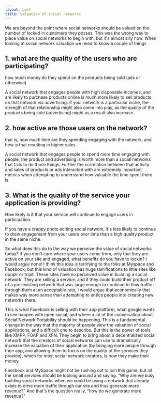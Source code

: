 ```yaml
---
layout: post
title: Valuation of social networks
---
```


We are beyond the point where social networks should be valued on the number of locked in customers they posses. This was the wrong way to place value on social networks to begin with, but it's almost silly now. When looking at social network valuation we need to know a couple of things

## 1. what are the quality of the users who are participating?

how much money do they spend on the products being sold (ads or otherwise)

A social network that engages people with high disposable incomes, and are likely to purchase products online is much more likely to sell products on that network via advertising. If your network is a particular niche, the strength of that relationship might also come into play, as the quality of the products being sold (advertising) might as a result also increase.

## 2. how active are those users on the network?

that is, how much time are they spending engaging with the network, and how is that resulting in higher sales.

A social network that engages people to spend more time engaging with people, the product and advertising is worth more than a social networks that fails to do those things. Further the correlation between that activity and sales of products or ads interacted with are extremely important metrics when attempting to understand how valuable the time spent there is.

## 3. What is the quality of the service your application is providing?

How likely is it that your service will continue to engage users in participation.

If you have a crappy photo editing social network, it's less likely to continue to draw engagement from your users over time than a high quality product in the same niche.

So what does this do to the way we perceive the value of social networks today? If you don't care where your users come from, only that they are active on your site and engaged, what benefits do you have to lockin? I would argue none! I think this idea is terrifying to the folks at Myspace and Facebook, but this kind of valuation has huge ramifications to little sites like dopplr or tripit. These sites have no perceived value in building a social network. They are selling a service, and if they could build their product off of a pre-existing network that was large enough to continue to flow traffic through them at an acceptable rate, I would argue that economically that makes way more sense than attempting to entice people into creating new networks there.

This is what Facebook is selling with their app platform, what google wants to see happen with open social, and where a lot of the conversation about Social Network Portability should be happening. This is a fundamental change in the way that the majority of people view the valuation of social applications, and a difficult one to describe. But this is the power of tools like XMPP, FOAF and XFN. They begin to bring about a decentralized social network that the creators of social networks can use to dramatically increase the valuation of their application (by bringing more people through their app, and allowing them to focus on the quality of the services they provide), which for most social network creators, is how they make their money.

Facebook and MySpace might not be rushing out to join this game, but all the small services should be looking around and saying. "Why are we busy building social networks when we could be using a network that already exists to drive more traffic through our site and thus generate more revenue?" And that's the question really, "how do we generate more revenue?"
